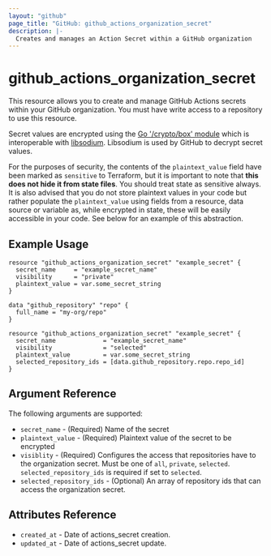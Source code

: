 ```yaml
---
layout: "github"
page_title: "GitHub: github_actions_organization_secret"
description: |-
  Creates and manages an Action Secret within a GitHub organization
---
```


# github_actions_organization_secret

This resource allows you to create and manage GitHub Actions secrets within your GitHub organization.
You must have write access to a repository to use this resource.

Secret values are encrypted using the [Go '/crypto/box' module](https://godoc.org/golang.org/x/crypto/nacl/box) which is
interoperable with [libsodium](https://libsodium.gitbook.io/doc/). Libsodium is used by GitHub to decrypt secret values. 

For the purposes of security, the contents of the `plaintext_value` field have been marked as `sensitive` to Terraform,
but it is important to note that **this does not hide it from state files**. You should treat state as sensitive always.
It is also advised that you do not store plaintext values in your code but rather populate the `plaintext_value`
using fields from a resource, data source or variable as, while encrypted in state, these will be easily accessible
in your code. See below for an example of this abstraction.

## Example Usage

```hcl
resource "github_actions_organization_secret" "example_secret" {
  secret_name     = "example_secret_name"
  visibility      = "private"
  plaintext_value = var.some_secret_string
}
```

```hcl
data "github_repository" "repo" {
  full_name = "my-org/repo"
}

resource "github_actions_organization_secret" "example_secret" {
  secret_name             = "example_secret_name"
  visibility              = "selected"
  plaintext_value         = var.some_secret_string
  selected_repository_ids = [data.github_repository.repo.repo_id]
}
```

## Argument Reference

The following arguments are supported:

* `secret_name`             - (Required) Name of the secret
* `plaintext_value`         - (Required) Plaintext value of the secret to be encrypted
* `visiblity`               - (Required) Configures the access that repositories have to the organization secret.
                              Must be one of `all`, `private`, `selected`. `selected_repository_ids` is required if set to `selected`.
* `selected_repository_ids` - (Optional) An array of repository ids that can access the organization secret.

## Attributes Reference

* `created_at`      - Date of actions_secret creation.
* `updated_at`      - Date of actions_secret update.
